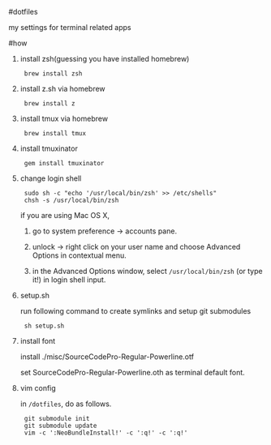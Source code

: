 #dotfiles

my settings for terminal related apps

#how

1. install zsh(guessing you have installed homebrew)

        brew install zsh

2. install z.sh via homebrew

        brew install z

3. install tmux via homebrew

        brew install tmux
        
4. install tmuxinator
        
        gem install tmuxinator

5. change login shell

        sudo sh -c "echo '/usr/local/bin/zsh' >> /etc/shells"
        chsh -s /usr/local/bin/zsh

    if you are using Mac OS X, 
    
    1. go to system preference -> accounts pane.
    
    2. unlock -> right click on your user name and choose Advanced Options in contextual menu.
    
    3. in the Advanced Options window, select `/usr/local/bin/zsh` (or type it!) in login shell input.

6. setup.sh 

    run following command to create symlinks and setup git submodules

        sh setup.sh

7. install font

    install ./misc/SourceCodePro-Regular-Powerline.otf

    set SourceCodePro-Regular-Powerline.oth as terminal default font.

8. vim config

    in `/dotfiles`, do as follows.

        git submodule init
        git submodule update
        vim -c ':NeoBundleInstall!' -c ':q!' -c ':q!'
